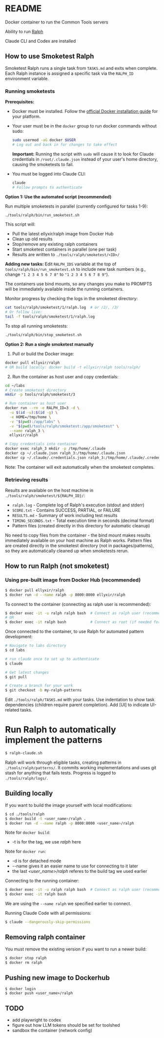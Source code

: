 # README

Docker container to run the Common Tools servers

Ability to run [Ralph](https://ghuntley.com/ralph/)

Claude CLI and Codex are installed

## How to use Smoketest Ralph

Smoketest Ralph runs a single task from `TASKS.md` and exits when complete. Each
Ralph instance is assigned a specific task via the `RALPH_ID` environment
variable.

### Running smoketests

**Prerequisites:**

- Docker must be installed. Follow the
  [official Docker installation guide](https://docs.docker.com/get-started/get-docker/)
  for your platform.

- Your user must be in the `docker` group to run docker commands without sudo:
  ```bash
  sudo usermod -aG docker $USER
  # Log out and back in for changes to take effect
  ```
  **Important:** Running the script with `sudo` will cause it to look for Claude
  credentials in `/root/.claude.json` instead of your user's home directory,
  causing the smoketests to fail.

- You must be logged into Claude CLI:
  ```bash
  claude
  # Follow prompts to authenticate
  ```

**Option 1: Use the automated script (recommended)**

Run multiple smoketests in parallel (currently configured for tasks 1-9):

```bash
./tools/ralph/bin/run_smoketest.sh
```

This script will:

- Pull the latest ellyxir/ralph image from Docker Hub
- Clean up old results
- Stop/remove any existing ralph containers
- Start smoketest containers in parallel (one per task)
- Results are written to `./tools/ralph/smoketest/<ID>/`

**Adding new tasks:** Edit `RALPH_IDS` variable at the top of
`tools/ralph/bin/run_smoketest.sh` to include new task numbers (e.g., change
`"1 2 3 4 5 6 7 8"` to `"1 2 3 4 5 6 7 8 9"`).

The containers use bind mounts, so any changes you make to PROMPTS will be
immediately available inside the running containers.

Monitor progress by checking the logs in the smoketest directory:

```bash
cat tools/ralph/smoketest/1/ralph.log  # or /2/, /3/
# Or follow live:
tail -f tools/ralph/smoketest/1/ralph.log
```

To stop all running smoketests:

```bash
./tools/ralph/bin/stop_smoketest.sh
```

**Option 2: Run a single smoketest manually**

1. Pull or build the Docker image:

```bash
docker pull ellyxir/ralph
# OR build locally: docker build -t ellyxir/ralph tools/ralph/
```

2. Run the container as host user and copy credentials:

```bash
cd ~/labs
# Create smoketest directory
mkdir -p tools/ralph/smoketest/3

# Run container as host user
docker run --rm -e RALPH_ID=3 -d \
  -u $(id -u):$(id -g) \
  -e HOME=/tmp/home \
  -v "$(pwd):/app/labs" \
  -v "$(pwd)/tools/ralph/smoketest:/app/smoketest" \
  --name ralph_3 \
  ellyxir/ralph

# Copy credentials into container
docker exec ralph_3 mkdir -p /tmp/home/.claude
docker cp ~/.claude.json ralph_3:/tmp/home/.claude.json
docker cp ~/.claude/.credentials.json ralph_3:/tmp/home/.claude/.credentials.json
```

Note: The container will exit automatically when the smoketest completes.

### Retrieving results

Results are available on the host machine in
`./tools/ralph/smoketest/${RALPH_ID}/`:

- `ralph.log` - Complete log of Ralph's execution (stdout and stderr)
- `SCORE.txt` - Contains SUCCESS, PARTIAL, or FAILURE
- `RESULTS.md` - Summary of work including test results
- `TIMING_SECONDS.txt` - Total execution time in seconds (decimal format)
- Pattern files (created directly in this directory for automatic cleanup)

No need to copy files from the container - the bind mount makes results
immediately available on your host machine as Ralph works. Pattern files are
created directly in the smoketest directory (not in packages/patterns), so they
are automatically cleaned up when smoketests rerun.

## How to run Ralph (not smoketest)

### Using pre-built image from Docker Hub (recommended)

```bash
$ docker pull ellyxir/ralph
$ docker run -d --name ralph -p 8000:8000 ellyxir/ralph
```

To connect to the container (connecting as ralph user is recommended):

```bash
$ docker exec -it -u ralph ralph bash  # Connect as ralph user (recommended)
# OR
$ docker exec -it ralph bash           # Connect as root (if needed for admin tasks)
```

Once connected to the container, to use Ralph for automated pattern development:

```bash
# Navigate to labs directory
$ cd labs

# run claude once to set up to authenticate
$ claude

# Get latest changes
$ git pull

# Create a branch for your work
$ git checkout -b my-ralph-patterns
```

Edit `./tools/ralph/TASKS.md` with your tasks. Use indentation to show task
dependencies (children require parent completion). Add [UI] to indicate
UI-related tasks.

# Run Ralph to automatically implement the patterns

```bash
$ ralph-claude.sh
```

Ralph will work through eligible tasks, creating patterns in
`./tools/ralph/patterns/`. It commits working implementations and uses git stash
for anything that fails tests. Progress is logged to `./tools/ralph/logs/`.

## Building locally

If you want to build the image yourself with local modifications:

```bash
$ cd ./tools/ralph
$ docker build -t <user_name>/ralph .
$ docker run -d --name ralph -p 8000:8000 <user_name>/ralph
```

Note for `docker build`:

- -t is for the tag, we use _ralph_ here

Note for `docker run`:

- -d is for detached mode
- --name gives it an easier name to use for connecting to it later
- the last _<user_name>/ralph_ referes to the build tag we used earlier

Connecting to the running container:

```bash
$ docker exec -it -u ralph ralph bash  # Connect as ralph user (recommended)
$ docker exec -it ralph bash
```

We are using the `--name ralph` we specified earlier to connect.

Running Claude Code with all permissions:

```bash
$ claude --dangerously-skip-permissions
```

## Removing ralph container

You must remove the existing version if you want to run a newer build:

```bash
$ docker stop ralph
$ docker rm ralph
```

## Pushing new image to Dockerhub

```
$ docker login
$ docker push <user_name>/ralph
```

## TODO

- add playwright to codex
- figure out how LLM tokens should be set for toolshed
- sandbox the container (network config)
